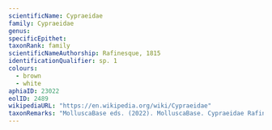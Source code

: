 ```yaml
---
scientificName: Cypraeidae
family: Cypraeidae
genus: 
specificEpithet: 
taxonRank: family
scientificNameAuthorship: Rafinesque, 1815
identificationQualifier: sp. 1
colours:
  - brown
  - white
aphiaID: 23022
eolID: 2489
wikipediaURL: "https://en.wikipedia.org/wiki/Cypraeidae"
taxonRemarks: "MolluscaBase eds. (2022). MolluscaBase. Cypraeidae Rafinesque, 1815. Accessed through: World Register of Marine Species at: https://www.marinespecies.org/aphia.php?p=taxdetails&id=23022 on 2022-02-27"
---
```

